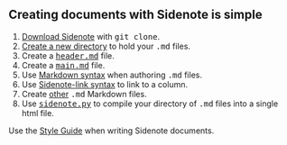 Creating documents with Sidenote is simple
------------------------------------------

1. [Download Sidenote](##download) with <tt>git clone</tt>.
2. [Create a new directory](##createdir) to hold your <tt>.md</tt> files.
3. Create a <tt>[header.md](##header_file)</tt> file.
4. Create a <tt>[main.md](##main_file)</tt>  file.
5. Use [Markdown syntax](##markdown) when authoring <tt>.md</tt> files.
6. Use [Sidenote-link syntax](##sidenote_link) to link to a column.
6. Create [other](##other_md_file) <tt>.md</tt> Markdown files.
7. Use <tt>[sidenote.py](##compile)</tt> to compile your directory of <tt>.md</tt> files into a single html file.

Use the [Style Guide](##styleguide) when writing Sidenote documents.
